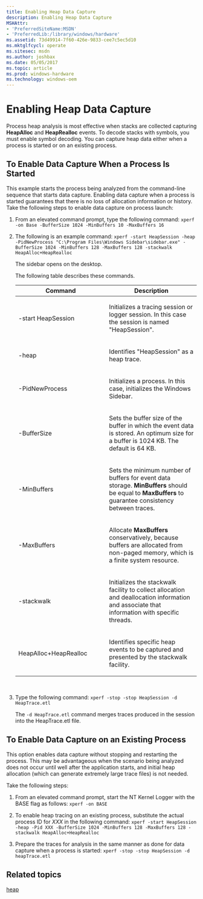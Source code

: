 ```yaml
---
title: Enabling Heap Data Capture
description: Enabling Heap Data Capture
MSHAttr:
- 'PreferredSiteName:MSDN'
- 'PreferredLib:/library/windows/hardware'
ms.assetid: 73d49914-7f60-426e-9833-cee7c5ec5d10
ms.mktglfcycl: operate
ms.sitesec: msdn
ms.author: joshbax
ms.date: 05/05/2017
ms.topic: article
ms.prod: windows-hardware
ms.technology: windows-oem
---
```


# Enabling Heap Data Capture


Process heap analysis is most effective when stacks are collected capturing **HeapAlloc** and **HeapRealloc** events. To decode stacks with symbols, you must enable symbol decoding. You can capture heap data either when a process is started or on an existing process.

## To Enable Data Capture When a Process Is Started


This example starts the process being analyzed from the command-line sequence that starts data capture. Enabling data capture when a process is started guarantees that there is no loss of allocation information or history. Take the following steps to enable data capture on process launch:

1.  From an elevated command prompt, type the following command: `xperf -on Base -BufferSize 1024 -MinBuffers 10 -MaxBuffers 16`

2.  The following is an example command: `xperf -start HeapSession -heap -PidNewProcess "C:\Program Files\Windows Sidebar\sidebar.exe" -BufferSize 1024 -MinBuffers 128 -MaxBuffers 128 -stackwalk HeapAlloc+HeapRealloc`

    The sidebar opens on the desktop.

    The following table describes these commands.

    <table>
    <colgroup>
    <col width="50%" />
    <col width="50%" />
    </colgroup>
    <thead>
    <tr class="header">
    <th>Command</th>
    <th>Description</th>
    </tr>
    </thead>
    <tbody>
    <tr class="odd">
    <td><p>-start HeapSession</p></td>
    <td><p>Initializes a tracing session or logger session. In this case the session is named &quot;HeapSession&quot;.</p></td>
    </tr>
    <tr class="even">
    <td><p>-heap</p></td>
    <td><p>Identifies &quot;HeapSession&quot; as a heap trace.</p></td>
    </tr>
    <tr class="odd">
    <td><p>-PidNewProcess</p></td>
    <td><p>Initializes a process. In this case, initializes the Windows Sidebar.</p></td>
    </tr>
    <tr class="even">
    <td><p>-BufferSize</p></td>
    <td><p>Sets the buffer size of the buffer in which the event data is stored. An optimum size for a buffer is 1024 KB. The default is 64 KB.</p></td>
    </tr>
    <tr class="odd">
    <td><p>-MinBuffers</p></td>
    <td><p>Sets the minimum number of buffers for event data storage. <strong>MinBuffers</strong> should be equal to <strong>MaxBuffers</strong> to guarantee consistency between traces.</p></td>
    </tr>
    <tr class="even">
    <td><p>-MaxBuffers</p></td>
    <td><p>Allocate <strong>MaxBuffers</strong> conservatively, because buffers are allocated from non-paged memory, which is a finite system resource.</p></td>
    </tr>
    <tr class="odd">
    <td><p>-stackwalk</p></td>
    <td><p>Initializes the stackwalk facility to collect allocation and deallocation information and associate that information with specific threads.</p></td>
    </tr>
    <tr class="even">
    <td><p>HeapAlloc+HeapRealloc</p></td>
    <td><p>Identifies specific heap events to be captured and presented by the stackwalk facility.</p></td>
    </tr>
    </tbody>
    </table>

     

3.  Type the following command: `xperf -stop -stop HeapSession -d HeapTrace.etl`

    The `-d HeapTrace.etl` command merges traces produced in the session into the HeapTrace.etl file.

## To Enable Data Capture on an Existing Process


This option enables data capture without stopping and restarting the process. This may be advantageous when the scenario being analyzed does not occur until well after the application starts, and initial heap allocation (which can generate extremely large trace files) is not needed.

Take the following steps:

1.  From an elevated command prompt, start the NT Kernel Logger with the BASE flag as follows: `xperf -on BASE`

2.  To enable heap tracing on an existing process, substitute the actual process ID for *XXX* in the following command: `xperf -start HeapSession -heap -Pid XXX -BufferSize 1024 -MinBuffers 128 -MaxBuffers 128 -stackwalk HeapAlloc+HeapRealloc`

3.  Prepare the traces for analysis in the same manner as done for data capture when a process is started: `xperf -stop -stop HeapSession -d heapTrace.etl`

## Related topics


[heap](heap.md)

 

 







